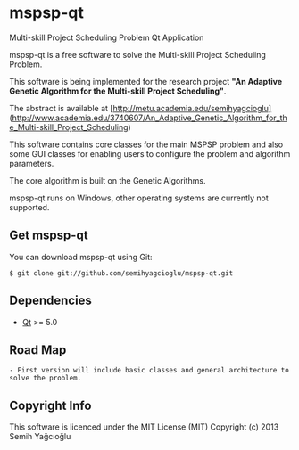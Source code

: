 mspsp-qt
========

Multi-skill Project Scheduling Problem Qt Application

mspsp-qt is a free software to solve the Multi-skill Project Scheduling Problem.

This software is being implemented for the research project **"An Adaptive Genetic Algorithm for the Multi-skill Project Scheduling"**.

The abstract is available at [http://metu.academia.edu/semihyagcioglu] (http://www.academia.edu/3740607/An_Adaptive_Genetic_Algorithm_for_the_Multi-skill_Project_Scheduling)

This software contains core classes for the main MSPSP problem and also some GUI classes for enabling users to configure the problem and algorithm parameters. 

The core algorithm is built on the Genetic Algorithms.

mspsp-qt runs on Windows, other operating systems are currently not supported.

Get mspsp-qt
----------
You can download mspsp-qt using Git:

    $ git clone git://github.com/semihyagcioglu/mspsp-qt.git

Dependencies
------------

* [Qt](http://qt-project.org/) >= 5.0

Road Map
------------
    - First version will include basic classes and general architecture to solve the problem.

Copyright Info
--------------
This software is licenced under the MIT License (MIT) Copyright (c) 2013 Semih Yağcıoğlu
